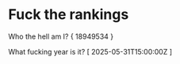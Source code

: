 # Fuck the rankings

Who the hell am I?
{ 18949534 }

What fucking year is it?
[ 2025-05-31T15:00:00Z ]
